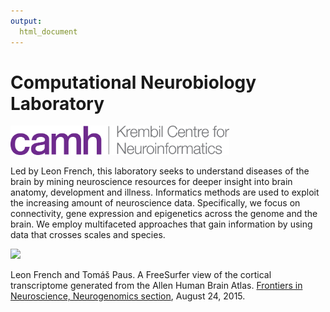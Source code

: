 ```yaml
---
output:
  html_document
---
```


# Computational Neurobiology Laboratory

<a href="http://krembilneuroinformatics.ca"><img src="./images/CAMH_Horz_logo_w_Krembil_RGB.png" width="350"></a>

Led by Leon French, this laboratory seeks to understand diseases of the brain by mining neuroscience resources for deeper insight into brain anatomy, development and illness. Informatics methods are used to exploit the increasing amount of neuroscience data. Specifically, we focus on connectivity, gene expression and epigenetics across the genome and the brain. We employ multifaceted approaches that gain information by using data that crosses scales and species. 

![](./images/CNR1-white.resize.png) 

Leon French and Tomáš Paus. A FreeSurfer view of the cortical transcriptome generated from the Allen Human Brain Atlas. [Frontiers in Neuroscience, Neurogenomics section](http://journal.frontiersin.org/article/10.3389/fnins.2015.00323/full), August 24, 2015.  